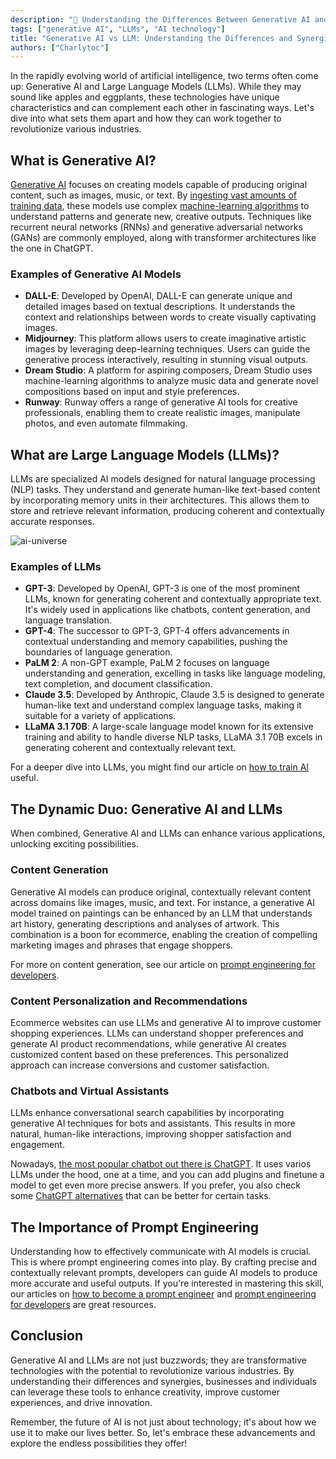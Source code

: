 ```yaml
---
description: "🤖 Understanding the Differences Between Generative AI and LLMs"
tags: ["generative AI", "LLMs", "AI technology"]
title: "Generative AI vs LLM: Understanding the Differences and Synergies"
authors: ["Charlytoc"]
---
```


In the rapidly evolving world of artificial intelligence, two terms often come up: Generative AI and Large Language Models (LLMs). While they may sound like apples and eggplants, these technologies have unique characteristics and can complement each other in fascinating ways. Let's dive into what sets them apart and how they can work together to revolutionize various industries.

## What is Generative AI?

[Generative AI](https://4geeks.com/lesson/artificial-intelligence-in-simple-terms) focuses on creating models capable of producing original content, such as images, music, or text. By [ingesting vast amounts of training data](https://4geeks.com/lesson/how-to-train-ai), these models use complex [machine-learning algorithms](https://4geeks.com/lesson/machine-learning-basics) to understand patterns and generate new, creative outputs. Techniques like recurrent neural networks (RNNs) and generative adversarial networks (GANs) are commonly employed, along with transformer architectures like the one in ChatGPT.

### Examples of Generative AI Models

- **DALL-E**: Developed by OpenAI, DALL-E can generate unique and detailed images based on textual descriptions. It understands the context and relationships between words to create visually captivating images.
- **Midjourney**: This platform allows users to create imaginative artistic images by leveraging deep-learning techniques. Users can guide the generative process interactively, resulting in stunning visual outputs.
- **Dream Studio**: A platform for aspiring composers, Dream Studio uses machine-learning algorithms to analyze music data and generate novel compositions based on input and style preferences.
- **Runway**: Runway offers a range of generative AI tools for creative professionals, enabling them to create realistic images, manipulate photos, and even automate filmmaking.



## What are Large Language Models (LLMs)?

LLMs are specialized AI models designed for natural language processing (NLP) tasks. They understand and generate human-like text-based content by incorporating memory units in their architectures. This allows them to store and retrieve relevant information, producing coherent and contextually accurate responses.



![ai-universe](https://raw.githubusercontent.com/breatheco-de/applied-ai-syllabus/main/assets/ai-universe.webp)


### Examples of LLMs

- **GPT-3**: Developed by OpenAI, GPT-3 is one of the most prominent LLMs, known for generating coherent and contextually appropriate text. It's widely used in applications like chatbots, content generation, and language translation.
- **GPT-4**: The successor to GPT-3, GPT-4 offers advancements in contextual understanding and memory capabilities, pushing the boundaries of language generation.
- **PaLM 2**: A non-GPT example, PaLM 2 focuses on language understanding and generation, excelling in tasks like language modeling, text completion, and document classification.
- **Claude 3.5**: Developed by Anthropic, Claude 3.5 is designed to generate human-like text and understand complex language tasks, making it suitable for a variety of applications.
- **LLaMA 3.1 70B**: A large-scale language model known for its extensive training and ability to handle diverse NLP tasks, LLaMA 3.1 70B excels in generating coherent and contextually relevant text.

For a deeper dive into LLMs, you might find our article on [how to train AI](https://4geeks.com/lesson/how-to-train-ai) useful.

## The Dynamic Duo: Generative AI and LLMs

When combined, Generative AI and LLMs can enhance various applications, unlocking exciting possibilities.

### Content Generation

Generative AI models can produce original, contextually relevant content across domains like images, music, and text. For instance, a generative AI model trained on paintings can be enhanced by an LLM that understands art history, generating descriptions and analyses of artwork. This combination is a boon for ecommerce, enabling the creation of compelling marketing images and phrases that engage shoppers.

For more on content generation, see our article on [prompt engineering for developers](https://4geeks.com/lesson/prompt-engineering-for-developers).

### Content Personalization and Recommendations

Ecommerce websites can use LLMs and generative AI to improve customer shopping experiences. LLMs can understand shopper preferences and generate AI product recommendations, while generative AI creates customized content based on these preferences. This personalized approach can increase conversions and customer satisfaction.

### Chatbots and Virtual Assistants

LLMs enhance conversational search capabilities by incorporating generative AI techniques for bots and assistants. This results in more natural, human-like interactions, improving shopper satisfaction and engagement.

Nowadays, [the most popular chatbot out there is ChatGPT](https://4geeks.com/how-to/how-to-use-chatgpt). It uses varios LLMs under the hood, one at a time, and you can add plugins and finetune a model to get even more precise answers. If you prefer, you also check some [ChatGPT alternatives](https://4geeks.com/lesson/chatgpt-alternatives) that can be better for certain tasks.

## The Importance of Prompt Engineering

Understanding how to effectively communicate with AI models is crucial. This is where prompt engineering comes into play. By crafting precise and contextually relevant prompts, developers can guide AI models to produce more accurate and useful outputs. If you're interested in mastering this skill, our articles on [how to become a prompt engineer](https://4geeks.com/lesson/how-to-become-a-prompt-engineer) and [prompt engineering for developers](https://4geeks.com/lesson/prompt-engineering-for-developers) are great resources.


## Conclusion

Generative AI and LLMs are not just buzzwords; they are transformative technologies with the potential to revolutionize various industries. By understanding their differences and synergies, businesses and individuals can leverage these tools to enhance creativity, improve customer experiences, and drive innovation.


Remember, the future of AI is not just about technology; it's about how we use it to make our lives better. So, let's embrace these advancements and explore the endless possibilities they offer!


